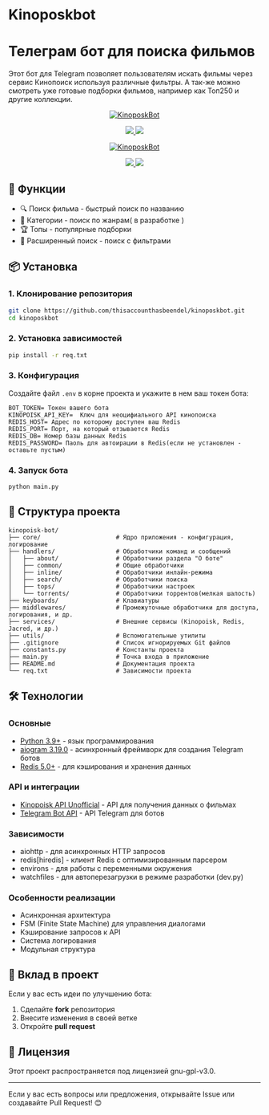 # Kinoposkbot
# Телеграм бот для поиска фильмов

Этот бот для Telegram позволяет пользователям искать фильмы через сервис Кинопоиск используя различные фильтры.
А так-же можно смотреть уже готовые подборки фильмов, например как Топ250 и другие коллекции.

<div align="center">
  <p>
    <a href="https://github.com/thisaccounthasbeendel">
      <img src="./src/githubImage.png" alt="KinoposkBot" />
    </a>
  </p>
  
  <div>
    <p>
      <a href="./gnu-gpl-v3.0.md">
        <img src="https://img.shields.io/badge/Лицензия-GPLV_3-green"/>
      </a>
      <a href="https://t.me/kinposkbot" target="_blank">
        <img src="https://img.shields.io/badge/Telegram-Channel-blue"/>
      </a>
    </p>
  </div>
</div>

<div align="center">
  <p>
    <a href="https://github.com/thisaccounthasbeendel">
      <img src="./src/githubImage.png" alt="KinoposkBot" />
    </a>
  </p>
  
  <div>
    <p>
      <a href="./gnu-gpl-v3.0.md">
        <img src="https://img.shields.io/badge/Лицензия-GPLV_3-green"/>
      </a>
      <a href="https://t.me/kinposkbot" target="_blank">
        <img src="https://img.shields.io/badge/Telegram-Канал-gray?logo=telegram&logoColor=ffffff&color=6A7EC2&labelColor=6b6b6b"/>
      </a>
    </p>
  </div>
</div>

## 🚀 Функции
- 🔍 Поиск фильма - быстрый поиск по названию
- 📂 Категории - поиск по жанрам( в разработке )
- 🏆 Топы - популярные подборки
- 🔎 Расширенный поиск - поиск с фильтрами

## 📦 Установка

### 1. Клонирование репозитория
```bash 
git clone https://github.com/thisaccounthasbeendel/kinoposkbot.git
cd kinoposkbot
```

### 2. Установка зависимостей
```bash
pip install -r req.txt
```

### 3. Конфигурация
Создайте файл `.env` в корне проекта и укажите в нем ваш токен бота:
```
BOT_TOKEN= Токен вашего бота
KINOPOISK_API_KEY=  Ключ для неоцифиального API кинопоиска
REDIS_HOST= Адрес по которому доступен ваш Redis
REDIS_PORT= Порт, на который отзывается Redis
REDIS_DB= Номер базы данных Redis
REDIS_PASSWORD= Паоль для автоирации в Redis(если не установлен - оставьте пустым)
```

### 4. Запуск бота
```bash
python main.py
```

## 📂 Структура проекта
```
kinopoisk-bot/
├── core/                     # Ядро приложения - конфигурация, логирование
├── handlers/                 # Обработчики команд и сообщений
│   ├── about/                # Обработчики раздела "О боте"
│   ├── common/               # Общие обработчики
│   ├── inline/               # Обработчики инлайн-режима
│   ├── search/               # Обработчики поиска
│   ├── tops/                 # Обработчики настроек
│   └── torrents/             # Обработчики торрентов(мелкая шалость)
├── keyboards/                # Клавиатуры
├── middlewares/              # Промежуточные обработчики для доступа, логирования, и др.
├── services/                 # Внешние сервисы (Kinopoisk, Redis, Jacred, и др.)
├── utils/                    # Вспомогательные утилиты
├── .gitignore                # Список игнорируемых Git файлов
├── constants.py              # Константы проекта
├── main.py                   # Точка входа в приложение
├── README.md                 # Документация проекта
└── req.txt                   # Зависимости проекта
```

## 🛠 Технологии

### Основные
- [Python 3.9+](https://www.python.org/) - язык программирования
- [aiogram 3.19.0](https://docs.aiogram.dev/) - асинхронный фреймворк для создания Telegram ботов
- [Redis 5.0+](https://redis.io/) - для кэширования и хранения данных

### API и интеграции
- [Kinopoisk API Unofficial](https://kinopoiskapiunofficial.tech/) - API для получения данных о фильмах
- [Telegram Bot API](https://core.telegram.org/bots/api) - API Telegram для ботов

### Зависимости
- aiohttp - для асинхронных HTTP запросов
- redis[hiredis] - клиент Redis с оптимизированным парсером
- environs - для работы с переменными окружения
- watchfiles - для автоперезагрузки в режиме разработки (dev.py)

### Особенности реализации
- Асинхронная архитектура
- FSM (Finite State Machine) для управления диалогами
- Кэширование запросов к API
- Система логирования
- Модульная структура

## 🤝 Вклад в проект
Если у вас есть идеи по улучшению бота:
1. Сделайте **fork** репозитория
2. Внесите изменения в своей ветке
3. Откройте **pull request**

## 📜 Лицензия
Этот проект распространяется под лицензией gnu-gpl-v3.0.

---

Если у вас есть вопросы или предложения, открывайте Issue или создавайте Pull Request! 😊

